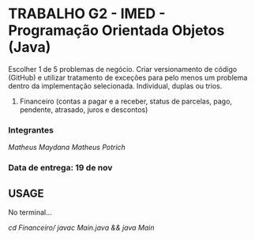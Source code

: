 # TRABALHO G2 - IMED - Programação Orientada Objetos (Java) #

Escolher 1 de 5 problemas de negócio. Criar versionamento de código (GitHub) e utilizar tratamento de exceções para pelo menos um problema dentro da implementação selecionada.
Individual, duplas ou trios.

1. Financeiro (contas a pagar e a receber, status de parcelas, pago, pendente, atrasado, juros e descontos)

### Integrantes
*Matheus Maydana*
*Matheus Potrich*

### Data de entrega: 19 de nov


## USAGE ##

No terminal...

*cd Financeiro/*
*javac Main.java && java Main*
